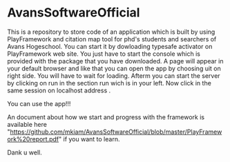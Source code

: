 # AvansSoftwareOfficial

This is a repository to store code of an application which is built by using PlayFramework and citation map tool for phd's students and searchers of Avans Hogeschool.
You can start it by dowloading typesafe activator on PlayFramework web site. 
You just have to start the console which is provided with the package that you have downloaded.
A page will appear in your default browser and like that you can open the app by choosing uit on right side.
You will have to wait for loading. Afterm you can start the server by clicking on run in the section run wich is in your left.
Now click in the same session on localhost address . 

You can use the app!!!

An document about how we start and progress with the framework is available here "https://github.com/mkiam/AvansSoftwareOfficial/blob/master/PlayFramework%20report.pdf"  if you want to learn.

Dank u well.
